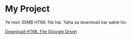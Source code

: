 # My Project

Ye meri 35MB HTML file hai. Yaha se download kar sakte ho:

[Download HTML File (Google Drive)](https://drive.google.com/file/d/1lSjNydA9j-SsRoB8c6CoP-kuEYKwkfHA/view?usp=drivesdk)
